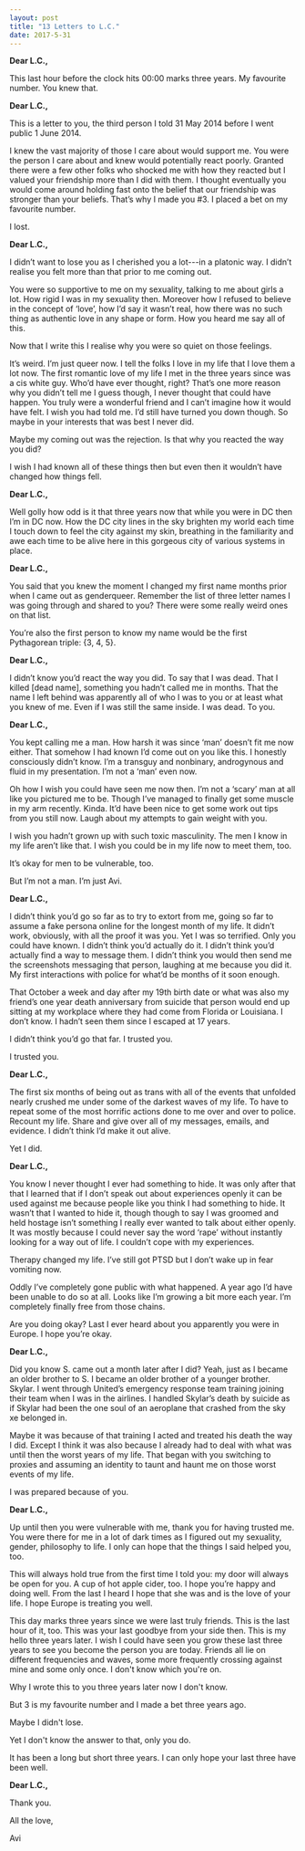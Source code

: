 ```yaml
---
layout: post
title: "13 Letters to L.C."
date: 2017-5-31
---
```


**Dear L.C.,**
 
This last hour before the clock hits 00:00 marks three years. My favourite number. You knew that.
 
**Dear L.C.,**
 
This is a letter to you, the third person I told 31 May 2014 before I went public 1 June 2014. 
 
I knew the vast majority of those I care about would support me. You were the person I care about and knew would potentially react poorly. Granted there were a few other folks who shocked me with how they reacted but I valued your friendship more than I did with them. I thought eventually you would come around holding fast onto the belief that our friendship was stronger than your beliefs. That’s why I made you #3. I placed a bet on my favourite number.
 
I lost.
 
**Dear L.C.,**
 
I didn’t want to lose you as I cherished you a lot---in a platonic way. I didn’t realise you felt more than that prior to me coming out. 
 
You were so supportive to me on my sexuality, talking to me about girls a lot. How rigid I was in my sexuality then. Moreover how I refused to believe in the concept of ‘love’, how I’d say it wasn’t real, how there was no such thing as authentic love in any shape or form. How you heard me say all of this.
 
Now that I write this I realise why you were so quiet on those feelings.
 
It’s weird. I’m just queer now. I tell the folks I love in my life that I love them a lot now. The first romantic love of my life I met in the three years since was a cis white guy. Who’d have ever thought, right? That’s one more reason why you didn’t tell me I guess though, I never thought that could have happen. You truly were a wonderful friend and I can’t imagine how it would have felt. I wish you had told me. I’d still have turned you down though. So maybe in your interests that was best I never did.
 
Maybe my coming out was the rejection. Is that why you reacted the way you did?
 
I wish I had known all of these things then but even then it wouldn’t have changed how things fell.
 
**Dear L.C.,**
 
Well golly how odd is it that three years now that while you were in DC then I’m in DC now. How the DC city lines in the sky brighten my world each time I touch down to feel the city against my skin, breathing in the familiarity and awe each time to be alive here in this gorgeous city of various systems in place.
 
**Dear L.C.,**
 
You said that you knew the moment I changed my first name months prior when I came out as genderqueer. Remember the list of three letter names I was going through and shared to you? There were some really weird ones on that list.

You’re also the first person to know my name would be the first Pythagorean triple: {3, 4, 5}.
 
**Dear L.C.,**
 
I didn’t know you’d react the way you did. To say that I was dead. That I killed [dead name], something you hadn’t called me in months. That the name I left behind was apparently all of who I was to you or at least what you knew of me. Even if I was still the same inside. I was dead. To you.
 
**Dear L.C.,**
 
You kept calling me a man. How harsh it was since ‘man’ doesn’t fit me now either. That somehow I had known I’d come out on you like this. I honestly consciously didn’t know. I’m a transguy and nonbinary, androgynous and fluid in my presentation. I’m not a ‘man’ even now. 
 
Oh how I wish you could have seen me now then. I’m not a ‘scary’ man at all like you pictured me to be. Though I’ve managed to finally get some muscle in my arm recently. Kinda. It’d have been nice to get some work out tips from you still now. Laugh about my attempts to gain weight with you.
 
I wish you hadn’t grown up with such toxic masculinity. The men I know in my life aren’t like that. I wish you could be in my life now to meet them, too.
 
It’s okay for men to be vulnerable, too.
 
But I’m not a man. I’m just Avi.
 
**Dear L.C.,**
 
I didn’t think you’d go so far as to try to extort from me, going so far to assume a fake persona online for the longest month of my life. It didn’t work, obviously, with all the proof it was you. Yet I was so terrified. Only you could have known. I didn’t think you’d actually do it. I didn’t think you’d actually find a way to message them. I didn’t think you would then send me the screenshots messaging that person, laughing at me because you did it. My first interactions with police for what’d be months of it soon enough. 
 
That October a week and day after my 19th birth date or what was also my friend’s one year death anniversary from suicide that person would end up sitting at my workplace where they had come from Florida or Louisiana. I don’t know. I hadn’t seen them since I escaped at 17 years.
 
I didn’t think you’d go that far. I trusted you.

I trusted you.
 
**Dear L.C.,**
 
The first six months of being out as trans with all of the events that unfolded nearly crushed me under some of the darkest waves of my life. To have to repeat some of the most horrific actions done to me over and over to police. Recount my life. Share and give over all of my messages, emails, and evidence. I didn’t think I’d make it out alive.
 
Yet I did.
 
**Dear L.C.,**
 
You know I never thought I ever had something to hide. It was only after that that I learned that if I don’t speak out about experiences openly it can be used against me because people like you think I had something to hide. It wasn’t that I wanted to hide it, though though to say I was groomed and held hostage isn’t something I really ever wanted to talk about either openly. It was mostly because I could never say the word ‘rape’ without instantly looking for a way out of life. I couldn’t cope with my experiences.
 
Therapy changed my life. I’ve still got PTSD but I don’t wake up in fear vomiting now.
 
Oddly I’ve completely gone public with what happened. A year ago I’d have been unable to do so at all. Looks like I’m growing a bit more each year. I’m completely finally free from those chains.
 
Are you doing okay? Last I ever heard about you apparently you were in Europe. I hope you’re okay.
 
**Dear L.C.,**
 
Did you know S. came out a month later after I did? Yeah, just as I became an older brother to S. I became an older brother of a younger brother. Skylar. I went through United’s emergency response team training joining their team when I was in the airlines. I handled Skylar’s death by suicide as if Skylar had been the one soul of an aeroplane that crashed from the sky xe belonged in.
 
Maybe it was because of that training I acted and treated his death the way I did. Except I think it was also because I already had to deal with what was until then the worst years of my life. That began with you switching to proxies and assuming an identity to taunt and haunt me on those worst events of my life.
 
I was prepared because of you.
 
**Dear L.C.,**
 
Up until then you were vulnerable with me, thank you for having trusted me. You were there for me in a lot of dark times as I figured out my sexuality, gender, philosophy to life. I only can hope that the things I said helped you, too.
 
This will always hold true from the first time I told you: my door will always be open for you. A cup of hot apple cider, too. I hope you’re happy and doing well. From the last I heard I hope that she was and is the love of your life. I hope Europe is treating you well.
 
This day marks three years since we were last truly friends. This is the last hour of it, too. This was your last goodbye from your side then. This is my hello three years later. I wish I could have seen you grow these last three years to see you become the person you are today. Friends all lie on different frequencies and waves, some more frequently crossing against mine and some only once. I don't know which you're on.

Why I wrote this to you three years later now I don't know.

But 3 is my favourite number and I made a bet three years ago. 

Maybe I didn't lose.

Yet I don't know the answer to that, only you do.

It has been a long but short three years. I can only hope your last three have been well.
 
**Dear L.C.,**
 
Thank you.
 
All the love,

Avi
